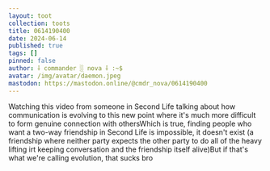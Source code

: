 ```yaml
---
layout: toot
collection: toots
title: 0614190400
date: 2024-06-14
published: true
tags: []
pinned: false
author: ⸸ commander ░ nova ⸸ :~$
avatar: /img/avatar/daemon.jpeg
mastodon: https://mastodon.online/@cmdr_nova/0614190400
---
```


Watching this video from someone in Second Life talking about how communication is evolving to this new point where it's much more difficult to form genuine connection with othersWhich is true, finding people who want a two-way friendship in Second Life is impossible, it doesn't exist (a friendship where neither party expects the other party to do all of the heavy lifting irt keeping conversation and the friendship itself alive)But if that's what we're calling evolution, that sucks bro

